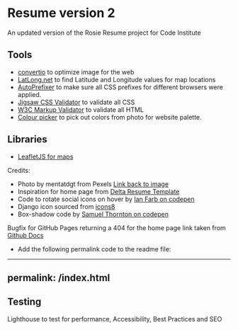 # Resume version 2

An updated version of the Rosie Resume project for Code Institute

## Tools
- [convertio](https://convertio.co/) to optimize image for the web
- [LatLong.net](https://www.latlong.net/) to find Latitude and Longitude values for map locations
- [AutoPrefixer](https://autoprefixer.github.io/) to make sure all CSS prefixes for different browsers were applied.
- [Jigsaw CSS Validator](https://jigsaw.w3.org/css-validator/validator) to validate all CSS
- [W3C Markup Validator](https://validator.w3.org/) to validate all HTML
- [Colour picker](https://imagecolorpicker.com/en) to pick out colors from photo for website palette.


## Libraries
- [LeafletJS for maps](https://leafletjs.com/)

Credits:
- Photo by mentatdgt from Pexels [Link back to image](https://www.pexels.com/photo/woman-posing-937483/)
- Inspiration for home page from [Delta Resume Template](https://creativemarket.com/ninashaw/3672205-Delta-Resume-Template?u=creativework247&utm_source=Link&utm_medium=CM+Social+Share&utm_campaign=Product+Social+Share&utm_content=Delta+Resume+Template&ts=201904#fullscreen)
- Code to rotate social icons on hover by [Ian Farb on codepen](https://codepen.io/ianfarb/pen/yqpmw)
- Django icon sourced from [icons8](https://icons8.com/icons/set/django)
- Box-shadow code by [Samuel Thornton on codepen](https://codepen.io/sdthornton/pen/wBZdXq)


Bugfix for GitHub Pages returning a 404 for the home page link taken from [Github Docs](https://docs.github.com/en/free-pro-team@latest/github/working-with-github-pages/creating-a-custom-404-page-for-your-github-pages-site)
- Add the following permalink code to the readme file:

---
permalink: /index.html
---

## Testing

Lighthouse to test for performance, Accessibility, Best Practices and SEO